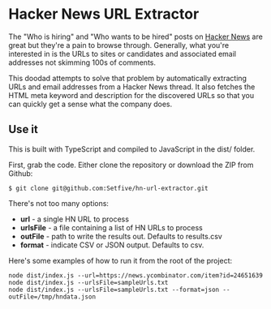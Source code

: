 # Hacker News URL Extractor

The "Who is hiring" and "Who wants to be hired" posts on [Hacker News](https://news.ycombinator.com/)
are great but they're a pain to browse through. Generally, what you're interested in
is the URLs to sites or candidates and associated email addresses not skimming 100s of comments.

This doodad attempts to solve that problem by automatically extracting URLs and email addresses from 
a Hacker News thread. It also fetches the HTML meta keyword and description for the discovered
URLs so that you can quickly get a sense what the company does.

## Use it

This is built with TypeScript and compiled to JavaScript in the dist/ folder.

First, grab the code. Either clone the repository or download the ZIP from Github:

```
$ git clone git@github.com:Setfive/hn-url-extractor.git
```

There's not too many options:

* **url** - a single HN URL to process
* **urlsFile** - a file containing a list of HN URLs to process
* **outFile** - path to write the results out. Defaults to results.csv
* **format** - indicate CSV or JSON output. Defaults to csv.

Here's some examples of how to run it from the root of the project:

```
node dist/index.js --url=https://news.ycombinator.com/item?id=24651639
node dist/index.js --urlsFile=sampleUrls.txt
node dist/index.js --urlsFile=sampleUrls.txt --format=json --outFile=/tmp/hndata.json
```